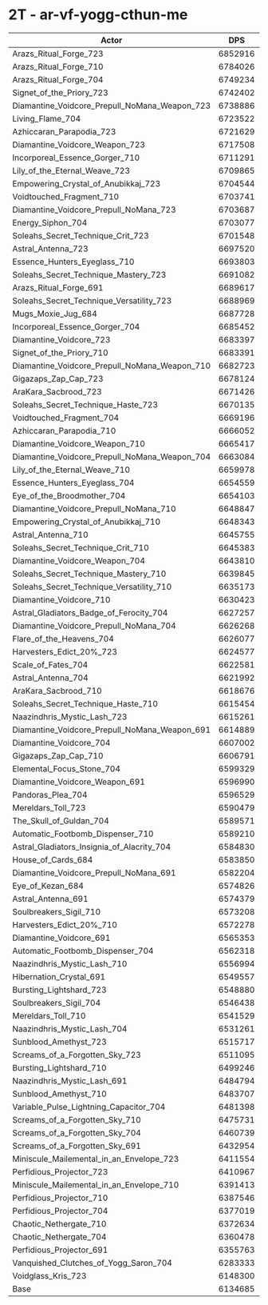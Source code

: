 # 2T - ar-vf-yogg-cthun-me
| Actor | DPS | Increase |
|---|:---:|:---:|
|Arazs_Ritual_Forge_723|6852916|11.71%|
|Arazs_Ritual_Forge_710|6784026|10.58%|
|Arazs_Ritual_Forge_704|6749234|10.02%|
|Signet_of_the_Priory_723|6742402|9.91%|
|Diamantine_Voidcore_Prepull_NoMana_Weapon_723|6738886|9.85%|
|Living_Flame_704|6723522|9.60%|
|Azhiccaran_Parapodia_723|6721629|9.57%|
|Diamantine_Voidcore_Weapon_723|6717508|9.50%|
|Incorporeal_Essence_Gorger_710|6711291|9.40%|
|Lily_of_the_Eternal_Weave_723|6709865|9.38%|
|Empowering_Crystal_of_Anubikkaj_723|6704544|9.29%|
|Voidtouched_Fragment_710|6703741|9.28%|
|Diamantine_Voidcore_Prepull_NoMana_723|6703687|9.28%|
|Energy_Siphon_704|6703077|9.27%|
|Soleahs_Secret_Technique_Crit_723|6701548|9.24%|
|Astral_Antenna_723|6697520|9.17%|
|Essence_Hunters_Eyeglass_710|6693803|9.11%|
|Soleahs_Secret_Technique_Mastery_723|6691082|9.07%|
|Arazs_Ritual_Forge_691|6689617|9.05%|
|Soleahs_Secret_Technique_Versatility_723|6688969|9.04%|
|Mugs_Moxie_Jug_684|6687728|9.02%|
|Incorporeal_Essence_Gorger_704|6685452|8.98%|
|Diamantine_Voidcore_723|6683397|8.94%|
|Signet_of_the_Priory_710|6683391|8.94%|
|Diamantine_Voidcore_Prepull_NoMana_Weapon_710|6682723|8.93%|
|Gigazaps_Zap_Cap_723|6678124|8.86%|
|AraKara_Sacbrood_723|6671426|8.75%|
|Soleahs_Secret_Technique_Haste_723|6670135|8.73%|
|Voidtouched_Fragment_704|6669196|8.71%|
|Azhiccaran_Parapodia_710|6666052|8.66%|
|Diamantine_Voidcore_Weapon_710|6665417|8.65%|
|Diamantine_Voidcore_Prepull_NoMana_Weapon_704|6663084|8.61%|
|Lily_of_the_Eternal_Weave_710|6659978|8.56%|
|Essence_Hunters_Eyeglass_704|6654559|8.47%|
|Eye_of_the_Broodmother_704|6654103|8.47%|
|Diamantine_Voidcore_Prepull_NoMana_710|6648847|8.38%|
|Empowering_Crystal_of_Anubikkaj_710|6648343|8.37%|
|Astral_Antenna_710|6645755|8.33%|
|Soleahs_Secret_Technique_Crit_710|6645383|8.32%|
|Diamantine_Voidcore_Weapon_704|6643810|8.30%|
|Soleahs_Secret_Technique_Mastery_710|6639845|8.23%|
|Soleahs_Secret_Technique_Versatility_710|6635173|8.16%|
|Diamantine_Voidcore_710|6630423|8.08%|
|Astral_Gladiators_Badge_of_Ferocity_704|6627257|8.03%|
|Diamantine_Voidcore_Prepull_NoMana_704|6626268|8.01%|
|Flare_of_the_Heavens_704|6626077|8.01%|
|Harvesters_Edict_20%_723|6624577|7.99%|
|Scale_of_Fates_704|6622581|7.95%|
|Astral_Antenna_704|6621992|7.94%|
|AraKara_Sacbrood_710|6618676|7.89%|
|Soleahs_Secret_Technique_Haste_710|6615454|7.84%|
|Naazindhris_Mystic_Lash_723|6615261|7.83%|
|Diamantine_Voidcore_Prepull_NoMana_Weapon_691|6614889|7.83%|
|Diamantine_Voidcore_704|6607002|7.70%|
|Gigazaps_Zap_Cap_710|6606791|7.70%|
|Elemental_Focus_Stone_704|6599329|7.57%|
|Diamantine_Voidcore_Weapon_691|6596990|7.54%|
|Pandoras_Plea_704|6596529|7.53%|
|Mereldars_Toll_723|6590479|7.43%|
|The_Skull_of_Guldan_704|6589571|7.41%|
|Automatic_Footbomb_Dispenser_710|6589210|7.41%|
|Astral_Gladiators_Insignia_of_Alacrity_704|6584830|7.34%|
|House_of_Cards_684|6583850|7.32%|
|Diamantine_Voidcore_Prepull_NoMana_691|6582204|7.29%|
|Eye_of_Kezan_684|6574826|7.17%|
|Astral_Antenna_691|6574379|7.17%|
|Soulbreakers_Sigil_710|6573208|7.15%|
|Harvesters_Edict_20%_710|6572278|7.13%|
|Diamantine_Voidcore_691|6565353|7.02%|
|Automatic_Footbomb_Dispenser_704|6562318|6.97%|
|Naazindhris_Mystic_Lash_710|6556994|6.88%|
|Hibernation_Crystal_691|6549557|6.76%|
|Bursting_Lightshard_723|6548880|6.75%|
|Soulbreakers_Sigil_704|6546438|6.71%|
|Mereldars_Toll_710|6541529|6.63%|
|Naazindhris_Mystic_Lash_704|6531261|6.46%|
|Sunblood_Amethyst_723|6515717|6.21%|
|Screams_of_a_Forgotten_Sky_723|6511095|6.14%|
|Bursting_Lightshard_710|6499246|5.94%|
|Naazindhris_Mystic_Lash_691|6484794|5.71%|
|Sunblood_Amethyst_710|6483707|5.69%|
|Variable_Pulse_Lightning_Capacitor_704|6481398|5.65%|
|Screams_of_a_Forgotten_Sky_710|6475731|5.56%|
|Screams_of_a_Forgotten_Sky_704|6460739|5.31%|
|Screams_of_a_Forgotten_Sky_691|6432954|4.86%|
|Miniscule_Mailemental_in_an_Envelope_723|6411554|4.51%|
|Perfidious_Projector_723|6410967|4.50%|
|Miniscule_Mailemental_in_an_Envelope_710|6391413|4.18%|
|Perfidious_Projector_710|6387546|4.12%|
|Perfidious_Projector_704|6377019|3.95%|
|Chaotic_Nethergate_710|6372634|3.88%|
|Chaotic_Nethergate_704|6360478|3.68%|
|Perfidious_Projector_691|6355763|3.60%|
|Vanquished_Clutches_of_Yogg_Saron_704|6283333|2.42%|
|Voidglass_Kris_723|6148300|0.22%|
|Base|6134685|0.00%|
